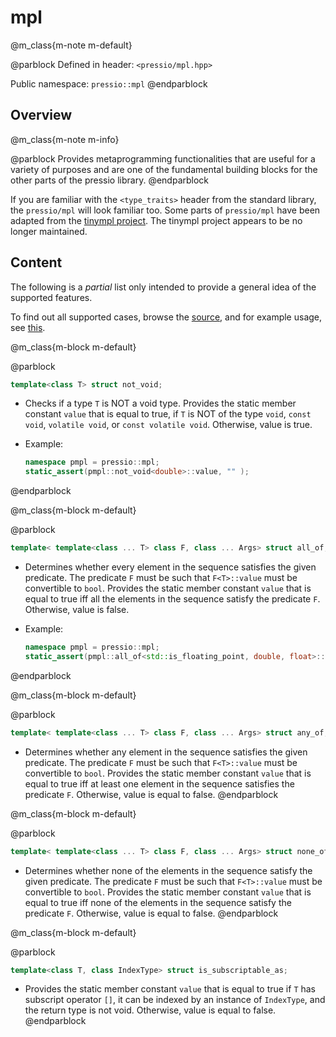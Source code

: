 
# mpl


@m_class{m-note m-default}

@parblock
Defined in header: `<pressio/mpl.hpp>`

Public namespace: `pressio::mpl`
@endparblock

## Overview

@m_class{m-note m-info}

@parblock
Provides metaprogramming functionalities that are useful for a variety of purposes
and are one of the fundamental building blocks for the other parts of the pressio library.
@endparblock

If you are familiar with the `<type_traits>` header from
the standard library, the `pressio/mpl` will look familiar too.
Some parts of `pressio/mpl` have been adapted from the [tinympl project](http://sbabbi.github.io/tinympl).
The tinympl project appears to be no longer maintained.


## Content

The following is a *partial* list only intended to provide a general idea of the supported features.

To find out all supported cases, browse the [source](https://github.com/Pressio/pressio/tree/main/include/pressio/mpl),
and for example usage, see [this](https://github.com/Pressio/pressio/blob/main/tests/functional_small/mpl/all.cc).


@m_class{m-block m-default}

@parblock
```cpp
template<class T> struct not_void;
```

- Checks if a type `T` is NOT a void type.
  Provides the static member constant `value` that is equal to true, if `T` is NOT of
  the type `void`, `const void`, `volatile void`, or `const volatile void`.
  Otherwise, value is true.

- Example:<br/>
  ```cpp
  namespace pmpl = pressio::mpl;
  static_assert(pmpl::not_void<double>::value, "" );
  ```
@endparblock


@m_class{m-block m-default}

@parblock
```cpp
template< template<class ... T> class F, class ... Args> struct all_of;
```

- Determines whether every element in the sequence satisfies the given predicate.
  The predicate `F` must be such that `F<T>::value` must be convertible to `bool`.
  Provides the static member constant `value` that is equal to true iff
  all the elements in the sequence satisfy the predicate `F`.
  Otherwise, value is false.

- Example:<br/>
  ```cpp
  namespace pmpl = pressio::mpl;
  static_assert(pmpl::all_of<std::is_floating_point, double, float>::value, "" );
  ```
@endparblock


@m_class{m-block m-default}

@parblock
```cpp
template< template<class ... T> class F, class ... Args> struct any_of;
```

- Determines whether any element in the sequence satisfies the given predicate.
  The predicate `F` must be such that `F<T>::value` must be convertible to `bool`.
  Provides the static member constant `value` that is equal to true iff
  at least one element in the sequence satisfies the predicate `F`.
  Otherwise, value is equal to false.
@endparblock


@m_class{m-block m-default}

@parblock
```cpp
template< template<class ... T> class F, class ... Args> struct none_of;
```

- Determines whether none of the elements in the sequence satisfy the given predicate.
  The predicate `F` must be such that `F<T>::value` must be convertible to `bool`.
  Provides the static member constant `value` that is equal to true iff
  none of the elements in the sequence satisfy the predicate `F`.
  Otherwise, value is equal to false.
@endparblock


@m_class{m-block m-default}

@parblock
```cpp
template<class T, class IndexType> struct is_subscriptable_as;
```

- Provides the static member constant `value` that is equal to true if
  `T` has subscript operator `[]`, it can be indexed by an instance of `IndexType`,
  and the return type is not void.
  Otherwise, value is equal to false.
@endparblock

